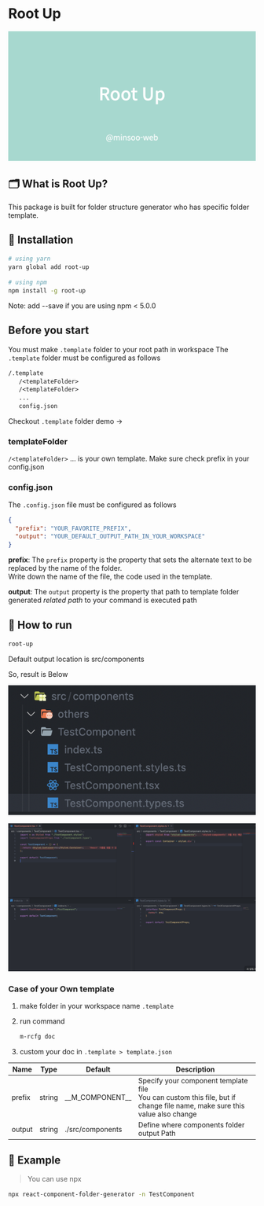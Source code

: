 # Root Up

![banner](./src/assets/images/banner.png)

## 🗂 What is Root Up?

This package is built for folder structure generator who has specific folder template.

## 🚗 Installation

```bash
# using yarn
yarn global add root-up
```

```bash
# using npm
npm install -g root-up
```

Note: add --save if you are using npm < 5.0.0

## Before you start

You must make `.template` folder to your root path in workspace
The `.template` folder must be configured as follows

```txt
/.template
   /<templateFolder>
   /<templateFolder>
   ...
   config.json
```

Checkout `.template` folder demo ->

### templateFolder

`/<templateFolder>` ... is your own template.
Make sure check prefix in your config.json

### config.json

The `.config.json` file must be configured as follows

```json
{
  "prefix": "YOUR_FAVORITE_PREFIX",
  "output": "YOUR_DEFAULT_OUTPUT_PATH_IN_YOUR_WORKSPACE"
}
```

**prefix**:
The `prefix` property is the property that sets the alternate text to be replaced by the name of the folder.  
Write down the name of the file, the code used in the template.

**output**:
The `output` property is the property that path to template folder generated _related path_ to your command is executed path

## 🚀 How to run

```bash
root-up
```

Default output location is src/components

So, result is Below

![result](./src/assets/images/example/example-results-folder-structure.png)

![result](./src/assets/images/example/example-results.png)

### Case of your Own template

1. make folder in your workspace name `.template`
2. run command

   ```bash
   m-rcfg doc
   ```

3. custom your doc in `.template > template.json`

| Name   | Type   | Default             | Description                                                                                                                    |
| ------ | ------ | ------------------- | ------------------------------------------------------------------------------------------------------------------------------ |
| prefix | string | \_\_M_COMPONENT\_\_ | Specify your component template file <br/> You can custom this file, but if change file name, make sure this value also change |
| output | string | ./src/components    | Define where components folder output Path                                                                                     |

## 🚕 Example

> You can use npx

```bash
npx react-component-folder-generator -n TestComponent
```
